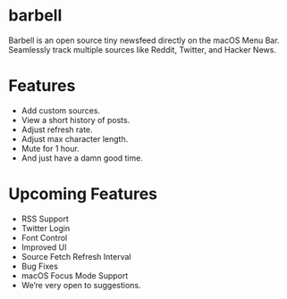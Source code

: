 # barbell

Barbell is an open source tiny newsfeed directly on the macOS Menu Bar.
Seamlessly track multiple sources like
Reddit, Twitter, and Hacker News.

# Features

- Add custom sources.
- View a short history of posts.
- Adjust refresh rate.
- Adjust max character length.
- Mute for 1 hour.
- And just have a damn good time.

# Upcoming Features

- RSS Support
- Twitter Login
- Font Control
- Improved UI
- Source Fetch Refresh Interval
- Bug Fixes
- macOS Focus Mode Support
- We’re very open to suggestions.

